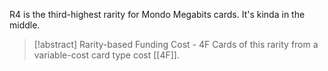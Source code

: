 R4 is the third-highest rarity for Mondo Megabits cards. It's kinda in the middle.  


> [!abstract] Rarity-based Funding Cost - 4F
> Cards of this rarity from a variable-cost card type cost [[4F]]. 


